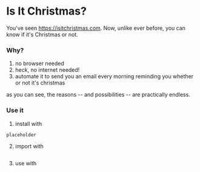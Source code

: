 # Is It Christmas?
 
You've seen https://isitchristmas.com. 
Now, unlike ever before, you can know if it's Christmas or not. 

### Why?

1. no browser needed
2. heck, no internet needed!
3. automate it to send you an email every morning reminding you whether or not it's christmas

as you can see, the reasons -- and possibilities -- are practically endless.

### Use it

1. install with 
```shell
placeholder
```

2. import with
```python

```

3. use with 
```python

```